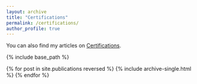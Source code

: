 ```yaml
---
layout: archive
title: "Certifications"
permalink: /certifications/
author_profile: true
---
```



 <div class="wordwrap">You can also find my articles on <a href="{{site.author.googlescholar}}">Certifications</a>.</div>


{% include base_path %}

{% for post in site.publications reversed %}
  {% include archive-single.html %}
{% endfor %}
